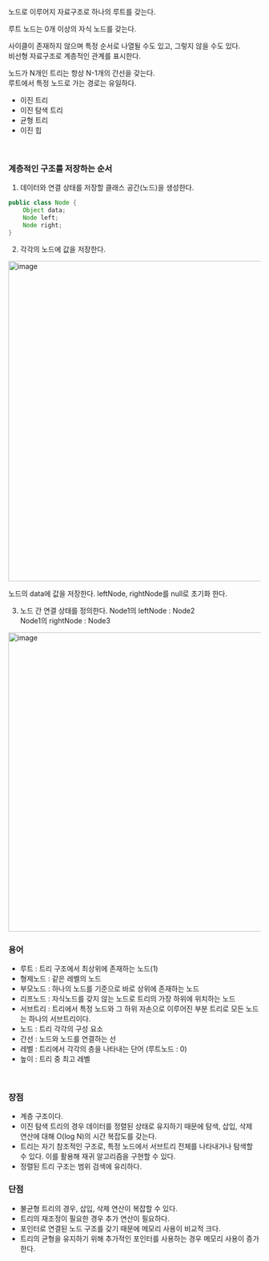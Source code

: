 노드로 이루어지 자료구조로 하나의 루트를 갖는다.  

루트 노드는 0개 이상의 자식 노드를 갖는다.  


사이클이 존재하지 않으며 특정 순서로 나열될 수도 있고, 그렇지 않을 수도 있다.  
비선형 자료구조로 계층적인 관계를 표시한다.  

노드가 N개인 트리는 항상 N-1개의 간선을 갖는다.  
루트에서 특정 노드로 가는 경로는 유일하다.  


- 이진 트리
- 이진 탐색 트리
- 균형 트리
- 이진 힙

<br>

### 계층적인 구조를 저장하는 순서
1. 데이터와 연결 상태를 저장할 클래스 공간(노드)을 생성한다.  


```java
public class Node {
    Object data;
    Node left;
    Node right;
}
```
2. 각각의 노드에 값을 저장한다.
<img width="638" alt="image" src="https://github.com/user-attachments/assets/5c5a74ac-3505-4970-947d-a9c76d8fe4be">

노드의 data에 값을 저장한다.
leftNode, rightNode를 null로 초기화 한다.  

3. 노드 간 연결 상태를 정의한다.
Node1의 leftNode : Node2  
Node1의 rightNode : Node3
<img width="596" alt="image" src="https://github.com/user-attachments/assets/3112ec3d-dfaa-471e-8c79-a5f30826622a">


<br>

### 용어
- 루트 : 트리 구조에서 최상위에 존재하는 노드(1)
- 형제노드 : 같은 레벨의 노드
- 부모노드 : 하나의 노드를 기준으로 바로 상위에 존재하는 노드
- 리프노드 : 자식노드를 갖지 않는 노드로 트리의 가장 하위에 위치하는 노드
- 서브트리 : 트리에서 특정 노드와 그 하위 자손으로 이루어진 부분 트리로 모든 노드는 하나의 서브트리이다.
- 노드 : 트리 각각의 구성 요소
- 간선 : 노드와 노드를 연결하는 선
- 레벨 : 트리에서 각각의 층을 나타내는 단어 (루트노드 : 0)
- 높이 : 트리 중 최고 레벨

<br>


### 장점
- 계층 구조이다.
- 이진 탐색 트리의 경우 데이터를 정렬된 상태로 유지하기 때문에 탐색, 삽입, 삭제 연산에 대해 O(log N)의 시간 복잡도를 갖는다.
- 트리는 자기 참조적인 구조로, 특정 노드에서 서브트리 전체를 나타내거나 탐색할 수 있다. 이를 활용해 재귀 알고리즘을 구현할 수 있다.
- 정렬된 트리 구조는 범위 검색에 유리하다.

### 단점
- 불균형 트리의 경우, 삽입, 삭제 연산이 복잡할 수 있다.
- 트리의 재조정이 필요한 경우 추가 연산이 필요하다.
- 포인터로 연결된 노드 구조를 갖기 때문에 메모리 사용이 비교적 크다.
- 트리의 균형을 유지하기 위해 추가적인 포인터를 사용하는 경우 메모리 사용이 증가한다.
  
